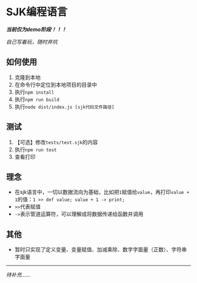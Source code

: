 # SJK编程语言

***当前仅为demo阶段！！！***

*自己写着玩，随时弃坑*

## 如何使用
1. 克隆到本地
2. 在命令行中定位到本地项目的目录中
3. 执行`npm install`
4. 执行`npm run build`
5. 执行`node dist/index.js [sjk代码文件路径]`

## 测试
1. 【可选】修改`tests/test.sjk`的内容
2. 执行`npm run test`
3. 查看打印

## 理念
+ 在sjk语言中，一切以数据流向为基础，比如把`1`赋值给`value`，再打印`value + 1`的值：`1 >> def value; value + 1 -> print;`
+ `>>`代表赋值
+ `->`表示管道运算符，可以理解成将数据传递给函数并调用

## 其他
+ 暂时只实现了定义变量、变量赋值、加减乘除、数字字面量（正数）、字符串字面量

---

*待补充……*
